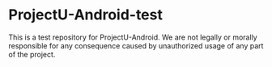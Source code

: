 # ProjectU-Android-test
This is a test repository for ProjectU-Android. We are not legally or morally responsible for any consequence caused by unauthorized usage of any part of the project. 
